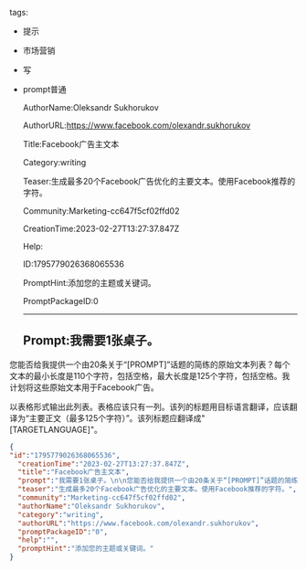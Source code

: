   tags: 
- 提示
- 市场营销
- 写
- prompt普通

  AuthorName:Oleksandr Sukhorukov

  AuthorURL:https://www.facebook.com/olexandr.sukhorukov

  Title:Facebook广告主文本

  Category:writing

  Teaser:生成最多20个Facebook广告优化的主要文本。使用Facebook推荐的字符。

  Community:Marketing-cc647f5cf02ffd02

  CreationTime:2023-02-27T13:27:37.847Z

  Help:

  ID:1795779026368065536

  PromptHint:添加您的主题或关键词。

  PromptPackageID:0

  ---

  ## Prompt:我需要1张桌子。

您能否给我提供一个由20条关于“[PROMPT]”话题的简练的原始文本列表？每个文本的最小长度是110个字符，包括空格，最大长度是125个字符，包括空格。我计划将这些原始文本用于Facebook广告。

以表格形式输出此列表。表格应该只有一列。该列的标题用目标语言翻译，应该翻译为“主要正文（最多125个字符）”。该列标题应翻译成"[TARGETLANGUAGE]"。

  ```json
  {
  "id":"1795779026368065536",
    "creationTime":"2023-02-27T13:27:37.847Z",
    "title":"Facebook广告主文本",
    "prompt":"我需要1张桌子。\n\n您能否给我提供一个由20条关于“[PROMPT]”话题的简练的原始文本列表？每个文本的最小长度是110个字符，包括空格，最大长度是125个字符，包括空格。我计划将这些原始文本用于Facebook广告。\n\n以表格形式输出此列表。表格应该只有一列。该列的标题用目标语言翻译，应该翻译为“主要正文（最多125个字符）”。该列标题应翻译成\"[TARGETLANGUAGE]\"。",
    "teaser":"生成最多20个Facebook广告优化的主要文本。使用Facebook推荐的字符。",
    "community":"Marketing-cc647f5cf02ffd02",
    "authorName":"Oleksandr Sukhorukov",
    "category":"writing",
    "authorURL":"https://www.facebook.com/olexandr.sukhorukov",
    "promptPackageID":"0",
    "help":"",
    "promptHint":"添加您的主题或关键词。"
  }
  ```
